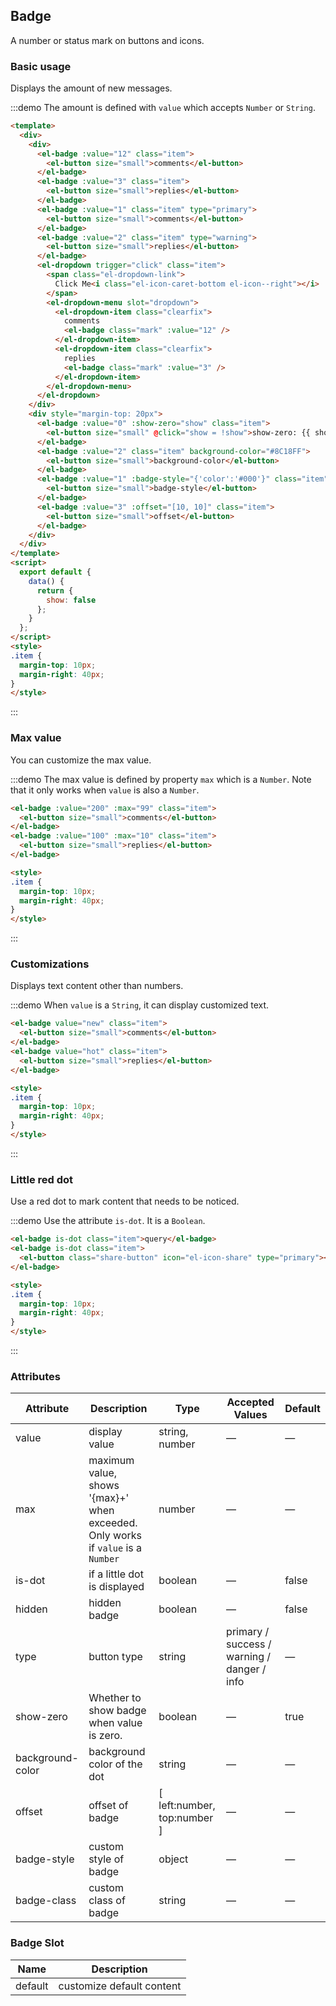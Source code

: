 ## Badge

A number or status mark on buttons and icons.

### Basic usage

Displays the amount of new messages.

:::demo The amount is defined with `value` which accepts `Number` or `String`.

```html
<template>
  <div>
    <div>
      <el-badge :value="12" class="item">
        <el-button size="small">comments</el-button>
      </el-badge>
      <el-badge :value="3" class="item">
        <el-button size="small">replies</el-button>
      </el-badge>
      <el-badge :value="1" class="item" type="primary">
        <el-button size="small">comments</el-button>
      </el-badge>
      <el-badge :value="2" class="item" type="warning">
        <el-button size="small">replies</el-button>
      </el-badge>
      <el-dropdown trigger="click" class="item">
        <span class="el-dropdown-link">
          Click Me<i class="el-icon-caret-bottom el-icon--right"></i>
        </span>
        <el-dropdown-menu slot="dropdown">
          <el-dropdown-item class="clearfix">
            comments
            <el-badge class="mark" :value="12" />
          </el-dropdown-item>
          <el-dropdown-item class="clearfix">
            replies
            <el-badge class="mark" :value="3" />
          </el-dropdown-item>
        </el-dropdown-menu>
      </el-dropdown>
    </div>
    <div style="margin-top: 20px">
      <el-badge :value="0" :show-zero="show" class="item">
        <el-button size="small" @click="show = !show">show-zero: {{ show }}</el-button>
      </el-badge>
      <el-badge :value="2" class="item" background-color="#8C18FF">
        <el-button size="small">background-color</el-button>
      </el-badge>
      <el-badge :value="1" :badge-style="{'color':'#000'}" class="item" type="primary">
        <el-button size="small">badge-style</el-button>
      </el-badge>
      <el-badge :value="3" :offset="[10, 10]" class="item">
        <el-button size="small">offset</el-button>
      </el-badge>
    </div>
  </div>
</template>
<script>
  export default {
    data() {
      return {
        show: false
      };
    }
  };
</script>
<style>
.item {
  margin-top: 10px;
  margin-right: 40px;
}
</style>
```
:::

### Max value

You can customize the max value.

:::demo The max value is defined by property `max` which is a `Number`. Note that it only works when `value` is also a `Number`.

```html
<el-badge :value="200" :max="99" class="item">
  <el-button size="small">comments</el-button>
</el-badge>
<el-badge :value="100" :max="10" class="item">
  <el-button size="small">replies</el-button>
</el-badge>

<style>
.item {
  margin-top: 10px;
  margin-right: 40px;
}
</style>
```
:::

### Customizations

Displays text content other than numbers.

:::demo When `value` is a `String`, it can display customized text.

```html
<el-badge value="new" class="item">
  <el-button size="small">comments</el-button>
</el-badge>
<el-badge value="hot" class="item">
  <el-button size="small">replies</el-button>
</el-badge>

<style>
.item {
  margin-top: 10px;
  margin-right: 40px;
}
</style>
```
:::

### Little red dot

Use a red dot to mark content that needs to be noticed.

:::demo Use the attribute `is-dot`. It is a `Boolean`.

```html
<el-badge is-dot class="item">query</el-badge>
<el-badge is-dot class="item">
  <el-button class="share-button" icon="el-icon-share" type="primary"></el-button>
</el-badge>

<style>
.item {
  margin-top: 10px;
  margin-right: 40px;
}
</style>
```
:::

### Attributes
| Attribute     | Description     | Type            | Accepted Values       | Default |
|-------------  |---------------- |---------------- |---------------------- |-------- |
| value         | display value   | string, number  |          —            |    —    |
| max           |  maximum value, shows '{max}+' when exceeded. Only works if `value` is a `Number`   | number  |         —              |     —    |
| is-dot        | if a little dot is displayed | boolean   |    —           |  false  |
| hidden        | hidden badge    | boolean         |          —            |  false  |
| type          | button type     | string          | primary / success / warning / danger / info |   —  |
| show-zero    | Whether to show badge when value is zero.             | boolean          | — |    true    |
| background-color    | background color of the dot             | string          | — |    —    |
| offset    | offset of badge            | [ left:number, top:number ]          | — |    —    |
| badge-style    | custom style of badge           | object          | — |    —    |
| badge-class    | custom class of badge        | string          | — |    —    |

### Badge Slot
| Name | Description |
|------|--------|
| default | customize default content |
